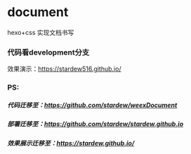 # document
hexo+css 实现文档书写
### 代码看development分支
效果演示：https://stardew516.github.io/

### PS:
##### 代码迁移至：https://github.com/stardew/weexDocument
##### 部署迁移至：https://github.com/stardew/stardew.github.io
##### 效果展示迁移至：https://stardew.github.io/
